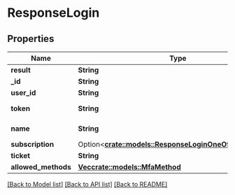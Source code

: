 # ResponseLogin

## Properties

Name | Type | Description | Notes
------------ | ------------- | ------------- | -------------
**result** | **String** |  | 
**_id** | **String** | Unique Id | 
**user_id** | **String** |  | 
**token** | **String** | Session token | 
**name** | **String** | Display name | 
**subscription** | Option<[**crate::models::ResponseLoginOneOfSubscription**](ResponseLogin_oneOf_subscription.md)> |  | [optional]
**ticket** | **String** |  | 
**allowed_methods** | [**Vec<crate::models::MfaMethod>**](MFAMethod.md) |  | 

[[Back to Model list]](../README.md#documentation-for-models) [[Back to API list]](../README.md#documentation-for-api-endpoints) [[Back to README]](../README.md)


